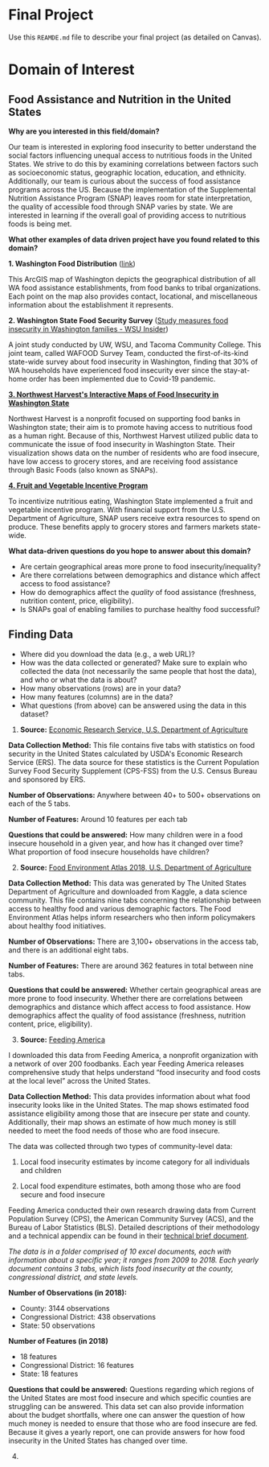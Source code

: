 # Final Project
Use this `REAMDE.md` file to describe your final project (as detailed on Canvas).

# Domain of Interest

## Food Assistance and Nutrition in the United States

**Why are you interested in this field/domain?**

Our team is interested in exploring food insecurity to better understand the social factors influencing unequal access to nutritious foods in the United States. We strive to do this by examining correlations between factors such as socioeconomic status, geographic location, education, and ethnicity. Additionally, our team is curious about the success of food assistance programs across the US. Because the implementation of the Supplemental Nutrition Assistance Program (SNAP) leaves room for state interpretation, the quality of accessible food through SNAP varies by state. We are interested in learning if the overall goal of providing access to nutritious foods is being met.

**What other examples of data driven project have you found related to this domain?**

**1. Washington Food Distribution** ([link](https://nras.maps.arcgis.com/apps/webappviewer/index.html?id=b1ad1be260fe4ef8b877fc7064b0649f))

This ArcGIS map of Washington depicts the geographical distribution of all WA food assistance establishments, from food banks to tribal organizations. Each point on the map also provides contact, locational, and miscellaneous information about the establishment it represents.

**2. Washington State Food Security Survey** ([Study measures food insecurity in Washington families - WSU Insider](https://news.wsu.edu/2020/11/19/wsu-helping-washington-families-facing-food-insecurity/))

A joint study conducted by UW, WSU, and Tacoma Community College. This joint team, called WAFOOD Survey Team, conducted the first-of-its-kind state-wide survey about food insecurity in Washington, finding that 30% of WA households have experienced food insecurity ever since the stay-at-home order has been  implemented due to Covid-19 pandemic.

**[3. Northwest Harvest's Interactive Maps of Food Insecurity in Washington State](https://www.livestories.com/statistics/hunger-in-washington/washington/food-insecurity)**

Northwest Harvest is a nonprofit focused on supporting food banks in Washington state; their aim is to promote having access to nutritious food as a human right. Because of this, Northwest Harvest utilized public data to communicate the issue of food insecurity in Washington State. Their visualization shows data on the number of residents who are food insecure, have low access to grocery stores, and are receiving food assistance through Basic Foods (also known as SNAPs).

**[4. Fruit and Vegetable Incentive Program](https://www.doh.wa.gov/ForPublicHealthandHealthcareProviders/PublicHealthSystemResourcesandServices/Funding/FruitandVegetableIncentivesProgram)**

To incentivize nutritious eating, Washington State implemented a fruit and vegetable incentive program. With financial support from the U.S. Department of Agriculture, SNAP users receive extra resources to spend on produce. These benefits apply to grocery stores and farmers markets state-wide.  



**What data-driven questions do you hope to answer about this domain?**

  - Are certain geographical areas more prone to food insecurity/inequality?
  - Are there correlations between demographics and distance which affect access to food assistance?
  - How do demographics affect the _quality_ of food assistance (freshness, nutrition content, price, eligibility).
  - Is SNAPs goal of enabling families to purchase healthy food successful?


## Finding Data

- Where did you download the data (e.g., a web URL)?
- How was the data collected or generated? Make sure to explain who collected the data (not necessarily the same people that host the data), and who or what the data is about?
- How many observations (rows) are in your data?
- How many features (columns) are in the data?
- What questions (from above) can be answered using the data in this dataset?

1. **Source:** [Economic Research Service, U.S. Department of Agriculture](https://www.ers.usda.gov/topics/food-nutrition-assistance/food-security-in-the-us/interactive-charts-and-highlights)

**Data Collection Method:** This file contains five tabs with statistics on food security in the United States calculated by USDA's Economic Research Service (ERS). The data source for these statistics is the Current Population Survey Food Security Supplement (CPS-FSS) from the U.S. Census Bureau and sponsored by ERS.

**Number of Observations:** Anywhere between 40+ to 500+ observations on each of the 5 tabs.

**Number of Features:** Around 10 features per each tab

**Questions that could be answered:** How many children were in a food insecure household in a given year, and how has it changed over time? What proportion of food insecure households have children?


2. **Source:** [Food Environment Atlas 2018, U.S. Department of Agriculture](https://www.kaggle.com/carrie1/food-environment-atlas )

**Data Collection Method:** This data was generated by The United States Department of Agriculture and downloaded from Kaggle, a data science community. This file contains nine tabs concerning the relationship between access to healthy food and various demographic factors. The Food Environment Atlas helps inform researchers who then inform policymakers about healthy food initiatives.

**Number of Observations:** There are 3,100+ observations in the access tab, and there is an additional eight tabs.

**Number of Features:** There are around 362 features in total between nine tabs.

**Questions that could be answered:** Whether certain geographical areas are more prone to food insecurity. Whether there are correlations between demographics and distance which affect access to food assistance. How demographics affect the quality of food assistance (freshness, nutrition content, price, eligibility).


3. **Source:** [Feeding America](https://map.feedingamerica.org)

I downloaded this data from Feeding America, a nonprofit organization with a network of over 200 foodbanks. Each year Feeding America releases comprehensive study that helps understand “food insecurity and food costs at the local level” across the United States.

**Data Collection Method:** This data provides information about what food insecurity looks like in the United States. The map shows estimated food assistance eligibility among those that are insecure per state and county. Additionally, their map shows an estimate of how much money is still needed to meet the food needs of those who are food insecure.

The data was collected through two types of community-level data:

1.  Local food insecurity estimates by income category for all individuals and children

2. Local food expenditure estimates, both among those who are food secure and food insecure  

Feeding America conducted their own research drawing data from Current Population Survey (CPS), the American Community Survey (ACS), and the Bureau of Labor Statistics (BLS). Detailed descriptions of their methodology and a technical appendix can be found in their [technical brief document](https://www.feedingamerica.org/sites/default/files/2020-09/Map%20the%20Meal%20Gap%202020%20Technical%20Brief-Updated.pdf).

_The data is in a folder comprised of 10 excel documents, each with information about a specific year; it ranges from 2009 to 2018.  Each yearly document contains 3 tabs, which lists food insecurity at the county, congressional district, and state levels._

**Number of Observations (in 2018):**
 - County: 3144 observations
 - Congressional District: 438 observations
 - State: 50 observations

**Number of Features (in 2018)**
- 18 features
- Congressional District: 16 features
- State: 18 features

**Questions that could be answered:** Questions regarding which regions of the United States are most food insecure and which specific counties are struggling can be answered. This data set can also provide information about the budget shortfalls, where one can answer the question of how much money is needed to ensure that those who are food insecure are fed. Because it gives a yearly report, one can provide answers for how food insecurity in the United States has changed over time.

4.
